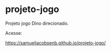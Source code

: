 # projeto-jogo
 Projeto jogo Dino direcionado.

Acesse:

https://samueljacobsenb.github.io/projeto-jogo/
